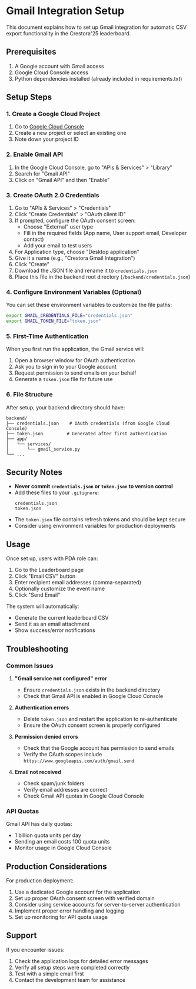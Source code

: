 # Gmail Integration Setup

This document explains how to set up Gmail integration for automatic CSV export functionality in the Crestora'25 leaderboard.

## Prerequisites

1. A Google account with Gmail access
2. Google Cloud Console access
3. Python dependencies installed (already included in requirements.txt)

## Setup Steps

### 1. Create a Google Cloud Project

1. Go to [Google Cloud Console](https://console.cloud.google.com/)
2. Create a new project or select an existing one
3. Note down your project ID

### 2. Enable Gmail API

1. In the Google Cloud Console, go to "APIs & Services" > "Library"
2. Search for "Gmail API"
3. Click on "Gmail API" and then "Enable"

### 3. Create OAuth 2.0 Credentials

1. Go to "APIs & Services" > "Credentials"
2. Click "Create Credentials" > "OAuth client ID"
3. If prompted, configure the OAuth consent screen:
   - Choose "External" user type
   - Fill in the required fields (App name, User support email, Developer contact)
   - Add your email to test users
4. For Application type, choose "Desktop application"
5. Give it a name (e.g., "Crestora Gmail Integration")
6. Click "Create"
7. Download the JSON file and rename it to `credentials.json`
8. Place this file in the backend root directory (`/backend/credentials.json`)

### 4. Configure Environment Variables (Optional)

You can set these environment variables to customize the file paths:

```bash
export GMAIL_CREDENTIALS_FILE="credentials.json"
export GMAIL_TOKEN_FILE="token.json"
```

### 5. First-Time Authentication

When you first run the application, the Gmail service will:

1. Open a browser window for OAuth authentication
2. Ask you to sign in to your Google account
3. Request permission to send emails on your behalf
4. Generate a `token.json` file for future use

### 6. File Structure

After setup, your backend directory should have:

```
backend/
├── credentials.json    # OAuth credentials (from Google Cloud Console)
├── token.json         # Generated after first authentication
├── app/
│   └── services/
│       └── gmail_service.py
└── ...
```

## Security Notes

- **Never commit `credentials.json` or `token.json` to version control**
- Add these files to your `.gitignore`:
  ```
  credentials.json
  token.json
  ```
- The `token.json` file contains refresh tokens and should be kept secure
- Consider using environment variables for production deployments

## Usage

Once set up, users with PDA role can:

1. Go to the Leaderboard page
2. Click "Email CSV" button
3. Enter recipient email addresses (comma-separated)
4. Optionally customize the event name
5. Click "Send Email"

The system will automatically:
- Generate the current leaderboard CSV
- Send it as an email attachment
- Show success/error notifications

## Troubleshooting

### Common Issues

1. **"Gmail service not configured" error**
   - Ensure `credentials.json` exists in the backend directory
   - Check that Gmail API is enabled in Google Cloud Console

2. **Authentication errors**
   - Delete `token.json` and restart the application to re-authenticate
   - Ensure the OAuth consent screen is properly configured

3. **Permission denied errors**
   - Check that the Google account has permission to send emails
   - Verify the OAuth scopes include `https://www.googleapis.com/auth/gmail.send`

4. **Email not received**
   - Check spam/junk folders
   - Verify email addresses are correct
   - Check Gmail API quotas in Google Cloud Console

### API Quotas

Gmail API has daily quotas:
- 1 billion quota units per day
- Sending an email costs 100 quota units
- Monitor usage in Google Cloud Console

## Production Considerations

For production deployment:

1. Use a dedicated Google account for the application
2. Set up proper OAuth consent screen with verified domain
3. Consider using service accounts for server-to-server authentication
4. Implement proper error handling and logging
5. Set up monitoring for API quota usage

## Support

If you encounter issues:

1. Check the application logs for detailed error messages
2. Verify all setup steps were completed correctly
3. Test with a simple email first
4. Contact the development team for assistance
